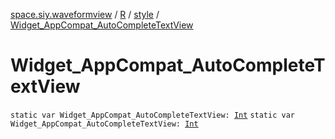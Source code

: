 [space.siy.waveformview](../../index.md) / [R](../index.md) / [style](index.md) / [Widget_AppCompat_AutoCompleteTextView](./-widget_-app-compat_-auto-complete-text-view.md)

# Widget_AppCompat_AutoCompleteTextView

`static var Widget_AppCompat_AutoCompleteTextView: `[`Int`](https://kotlinlang.org/api/latest/jvm/stdlib/kotlin/-int/index.html)
`static var Widget_AppCompat_AutoCompleteTextView: `[`Int`](https://kotlinlang.org/api/latest/jvm/stdlib/kotlin/-int/index.html)